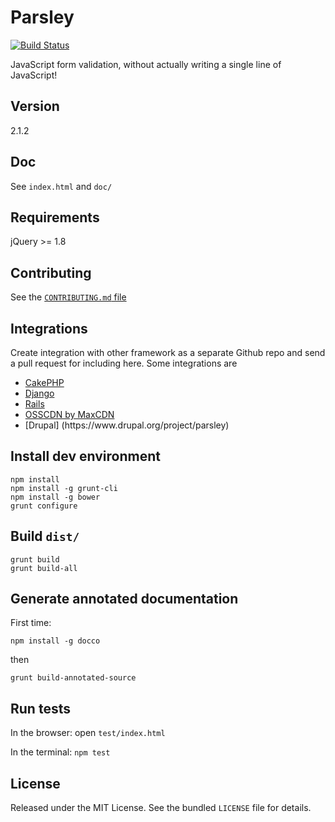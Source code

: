 <h1>Parsley</h1>

<p><a href="https://travis-ci.org/guillaumepotier/Parsley.js"><img src="https://travis-ci.org/guillaumepotier/Parsley.js.svg?branch=master" alt="Build Status" /></a></p>

<p>JavaScript form validation, without actually writing a single line of JavaScript!</p>

<h2>Version</h2>

<p>2.1.2</p>

<h2>Doc</h2>

<p>See <code>index.html</code> and <code>doc/</code></p>

<h2>Requirements</h2>

<p>jQuery >= 1.8</p>

<h2>Contributing</h2>

<p>See the <a href="https://github.com/guillaumepotier/Parsley.js/blob/master/CONTRIBUTING.md"><code>CONTRIBUTING.md</code> file</a></p>

<h2>Integrations</h2>

<p>Create integration with other framework as a separate Github repo and send a pull request for including here.
Some integrations are</p>

<ul>
<li><a href="https://github.com/Codaxis/parsley-helper">CakePHP</a></li>
<li><a href="https://github.com/agiliq/django-parsley">Django</a></li>
<li><a href="https://github.com/mekishizufu/parsley-rails">Rails</a></li>
<li><a href="http://osscdn.com/#/parsleyjs">OSSCDN by MaxCDN</a></li>
<li>[Drupal] (https://www.drupal.org/project/parsley)</li>
</ul>

<h2>Install dev environment</h2>

<pre><code>npm install
npm install -g grunt-cli
npm install -g bower
grunt configure
</code></pre>

<h2>Build <code>dist/</code></h2>

<pre><code>grunt build
grunt build-all
</code></pre>

<h2>Generate annotated documentation</h2>

<p>First time:</p>

<pre><code>npm install -g docco
</code></pre>

<p>then</p>

<pre><code>grunt build-annotated-source
</code></pre>

<h2>Run tests</h2>

<p>In the browser: open <code>test/index.html</code></p>

<p>In the terminal: <code>npm test</code></p>

<h2>License</h2>

<p>Released under the MIT License. See the bundled <code>LICENSE</code> file for
details.</p>
